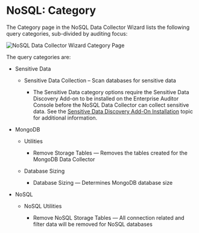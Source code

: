 # NoSQL: Category

The Category page in the NoSQL Data Collector Wizard lists the following query categories,
sub-divided by auditing focus:

![NoSQL Data Collector Wizard Category Page](/img/versioned_docs/accessanalyzer_11.6/accessanalyzer/admin/datacollector/adinventory/category.webp)

The query categories are:

- Sensitive Data

    - Sensitive Data Collection – Scan databases for sensitive data

        - The Sensitive Data category options require the Sensitive Data Discovery Add-on to be
          installed on the Enterprise Auditor Console before the NoSQL Data Collector can collect
          sensitive data. See the
          [Sensitive Data Discovery Add-On Installation](/docs/accessanalyzer/11.6/install/sensitivedatadiscovery/overview.md)
          topic for additional information.

- MongoDB

    - Utilities

        - Remove Storage Tables — Removes the tables created for the MongoDB Data Collector

    - Database Sizing

        - Database Sizing — Determines MongoDB database size

- NoSQL

    - NoSQL Utilities

        - Remove NoSQL Storage Tables — All connection related and filter data will be removed for
          NoSQL databases
